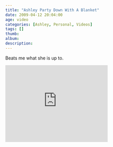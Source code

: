 ```yaml
---
title: "Ashley Party Down With A Blanket"
date: 2009-04-12 20:04:00
age: video
categories: [Ashley, Personal, Videos]
tags: []
thumb: 
album: 
description: 
---
```



Beats me what she is up to.
<iframe height="240" src="https://skydrive.live.com/embed?cid=F443C8FEC5D6FFCE&amp;resid=F443C8FEC5D6FFCE%21198&amp;authkey=ADuZcWT9lFu7V1M" frameborder="0" width="320" scrolling="no"></iframe>
